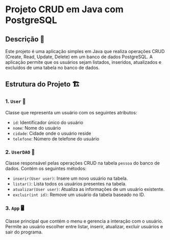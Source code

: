 # Projeto CRUD em Java com PostgreSQL

## Descrição 📝

Este projeto é uma aplicação simples em Java que realiza operações CRUD (Create, Read, Update, Delete) em um banco de dados PostgreSQL. A aplicação permite que os usuários sejam listados, inseridos, atualizados e excluídos de uma tabela no banco de dados.

## Estrutura do Projeto 🏗️

### 1. `User` 👤
Classe que representa um usuário com os seguintes atributos:
- `id`: Identificador único do usuário
- `nome`: Nome do usuário
- `cidade`: Cidade onde o usuário reside
- `telefone`: Número de telefone do usuário

### 2. `UserDAO` 🔧
Classe responsável pelas operações CRUD na tabela `pessoa` do banco de dados. Contém os seguintes métodos:
- `inserir(User user)`: Insere um novo usuário na tabela.
- `listar()`: Lista todos os usuários presentes na tabela.
- `atualizar(User user)`: Atualiza as informações de um usuário existente.
- `excluir(int id)`: Remove um usuário da tabela baseado no ID.

### 3. `App` 🖥️
Classe principal que contém o menu e gerencia a interação com o usuário. Permite ao usuário escolher entre listar, inserir, atualizar, excluir usuários e sair do programa.
